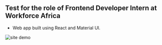 ## Test for the role of Frontend Developer Intern at Workforce Africa

- Web app built using React and Material UI.

<img src="./assets/demo.png" alt="site demo">
